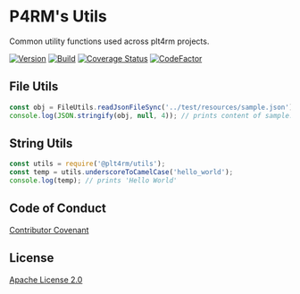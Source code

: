 # P4RM's Utils

Common utility functions used across plt4rm projects.

[![Version](https://img.shields.io/npm/v/@p4rm/utils)](https://img.shields.io/npm/v/@plt4rm/utils)
[![Build](https://github.com/plt4rm/utils/workflows/Node%20CI/badge.svg)](https://github.com/p4rm/utils/actions?workflow=Node+CI)
[![Coverage Status](https://coveralls.io/repos/github/p4rm/utils/badge.svg?branch=master)](https://coveralls.io/github/p4rm/utils?branch=master)
[![CodeFactor](https://www.codefactor.io/repository/github/p4rm/utils/badge)](https://www.codefactor.io/repository/github/p4rm/utils)

## File Utils

```js
const obj = FileUtils.readJsonFileSync('../test/resources/sample.json');
console.log(JSON.stringify(obj, null, 4)); // prints content of sample.json
```

## String Utils

```js
const utils = require('@plt4rm/utils');
const temp = utils.underscoreToCamelCase('hello_world');
console.log(temp); // prints 'Hello World'
```

## Code of Conduct

[Contributor Covenant](/CODE_OF_CONDUCT.md)

## License

[Apache License 2.0](/LICENSE)
